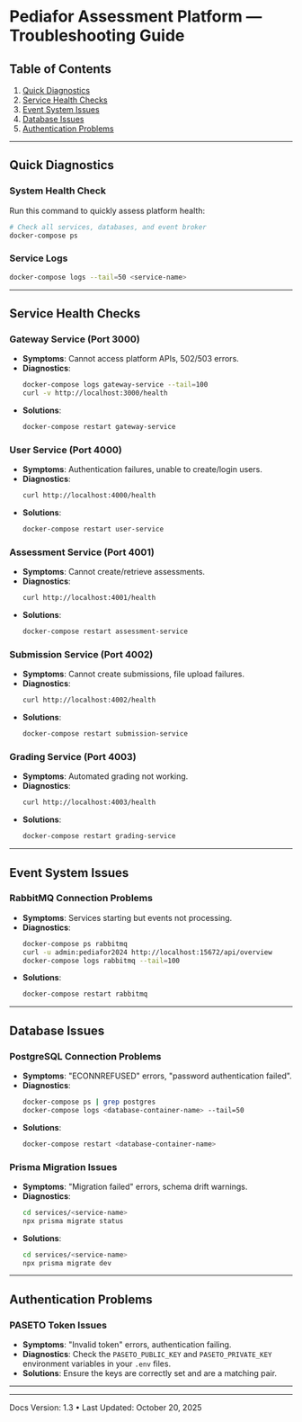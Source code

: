 # Pediafor Assessment Platform — Troubleshooting Guide

## Table of Contents

1. [Quick Diagnostics](#quick-diagnostics)
2. [Service Health Checks](#service-health-checks)
3. [Event System Issues](#event-system-issues)
4. [Database Issues](#database-issues)
5. [Authentication Problems](#authentication-problems)

---

## Quick Diagnostics

### **System Health Check**
Run this command to quickly assess platform health:

```bash
# Check all services, databases, and event broker
docker-compose ps
```

### **Service Logs**
```bash
docker-compose logs --tail=50 <service-name>
```

---

## Service Health Checks

### **Gateway Service (Port 3000)**

- **Symptoms**: Cannot access platform APIs, 502/503 errors.
- **Diagnostics**:
  ```bash
  docker-compose logs gateway-service --tail=100
  curl -v http://localhost:3000/health
  ```
- **Solutions**:
  ```bash
  docker-compose restart gateway-service
  ```

### **User Service (Port 4000)**

- **Symptoms**: Authentication failures, unable to create/login users.
- **Diagnostics**:
  ```bash
  curl http://localhost:4000/health
  ```
- **Solutions**:
  ```bash
  docker-compose restart user-service
  ```

### **Assessment Service (Port 4001)**

- **Symptoms**: Cannot create/retrieve assessments.
- **Diagnostics**:
  ```bash
  curl http://localhost:4001/health
  ```
- **Solutions**:
  ```bash
  docker-compose restart assessment-service
  ```

### **Submission Service (Port 4002)**

- **Symptoms**: Cannot create submissions, file upload failures.
- **Diagnostics**:
  ```bash
  curl http://localhost:4002/health
  ```
- **Solutions**:
  ```bash
  docker-compose restart submission-service
  ```

### **Grading Service (Port 4003)**

- **Symptoms**: Automated grading not working.
- **Diagnostics**:
  ```bash
  curl http://localhost:4003/health
  ```
- **Solutions**:
  ```bash
  docker-compose restart grading-service
  ```

---

## Event System Issues

### **RabbitMQ Connection Problems**

- **Symptoms**: Services starting but events not processing.
- **Diagnostics**:
  ```bash
  docker-compose ps rabbitmq
  curl -u admin:pediafor2024 http://localhost:15672/api/overview
  docker-compose logs rabbitmq --tail=100
  ```
- **Solutions**:
  ```bash
  docker-compose restart rabbitmq
  ```

---

## Database Issues

### **PostgreSQL Connection Problems**

- **Symptoms**: "ECONNREFUSED" errors, "password authentication failed".
- **Diagnostics**:
  ```bash
  docker-compose ps | grep postgres
  docker-compose logs <database-container-name> --tail=50
  ```
- **Solutions**:
  ```bash
  docker-compose restart <database-container-name>
  ```

### **Prisma Migration Issues**

- **Symptoms**: "Migration failed" errors, schema drift warnings.
- **Diagnostics**:
  ```bash
  cd services/<service-name>
  npx prisma migrate status
  ```
- **Solutions**:
  ```bash
  cd services/<service-name>
  npx prisma migrate dev
  ```

---

## Authentication Problems

### **PASETO Token Issues**

- **Symptoms**: "Invalid token" errors, authentication failing.
- **Diagnostics**: Check the `PASETO_PUBLIC_KEY` and `PASETO_PRIVATE_KEY` environment variables in your `.env` files.
- **Solutions**: Ensure the keys are correctly set and are a matching pair.

---

---

Docs Version: 1.3 • Last Updated: October 20, 2025
